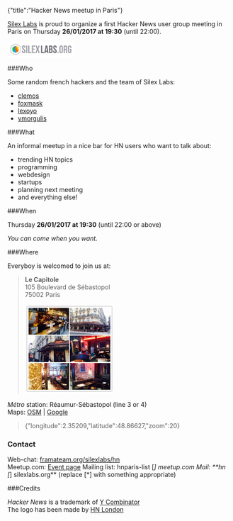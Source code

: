 {"title":"Hacker News meetup in Paris"}

[Silex Labs](https://www.silexlabs.org/) is proud to organize a first
Hacker News user group meeting in Paris on Thursday
**26/01/2017 at 19:30** (until 22:00).

<a href="https://www.silexlabs.org/">
 <img src="https://github.com/silexlabs/hn/raw/gh-pages/img/logo-sl.png" width="30%" />
</a>

###Who

Some random french hackers and the team of Silex Labs:

 - [clemos](https://news.ycombinator.com/user?id=clemos)
 - [foxmask](https://news.ycombinator.com/user?id=foxmask)
 - [lexoyo](https://news.ycombinator.com/user?id=lexoyo)
 - [vmorgulis](https://news.ycombinator.com/user?id=vmorgulis)

###What

An informal meetup in a nice bar for HN users who want to talk about:

 - trending HN topics
 - programming
 - webdesign
 - startups
 - planning next meeting
 - and everything else!

###When

Thursday **26/01/2017 at 19:30** (until 22:00 or above)

*You can come when you want.*

###Where

Everyboy is welcomed to join us at:

>  **Le Capitole**  
>  105 Boulevard de Sébastopol  
>  75002 Paris
>
>  <a href="https://github.com/silexlabs/hn/raw/gh-pages/img/lecapitole.jpg">
>   <img height="200" src="https://github.com/silexlabs/hn/raw/gh-pages/img/lecapitole.jpg" />
>  </a>

*Métro* station: Réaumur-Sébastopol (line 3 or 4)  
Maps: [OSM](http://osm.org/go/0BOd9Uzsz) | [Google](https://goo.gl/maps/RtNH3wRv9qy)

>  <div width="400" height="200">
>   {"longitude":2.35209,"latitude":48.86627,"zoom":20}
>  </div>

### Contact

Web-chat: [framateam.org/silexlabs/hn](https://framateam.org/silexlabs/channels/hn)  
Meetup.com: [Event page](https://www.meetup.com/Hacker-News-Paris-user-group/events/235645471/)
Mailing list: hnparis-list [*] meetup.com
Mail: **hn [*] silexlabs.org** (replace [*] with something appropriate)

###Credits

*Hacker News* is a trademark of [Y Combinator](https://www.ycombinator.com/)  
The logo has been made by [HN London](https://www.hnlondon.com/)

